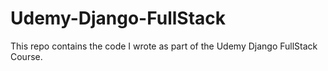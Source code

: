 # Udemy-Django-FullStack
This repo contains the code I wrote as part of the Udemy Django FullStack Course.
